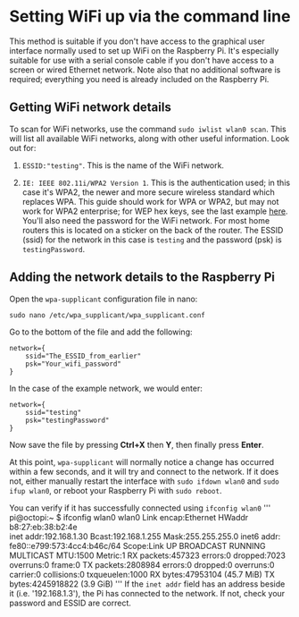 # Setting WiFi up via the command line


This method is suitable if you don't have access to the graphical user interface normally used to set up WiFi on the Raspberry Pi. It's especially suitable for use with a serial console cable if you don't have access to a screen or wired Ethernet network. Note also that no additional software is required; everything you need is already included on the Raspberry Pi.   

## Getting WiFi network details  

To scan for WiFi networks, use the command `sudo iwlist wlan0 scan`. This will list all available WiFi networks, along with other useful information. Look out for:

1. `ESSID:"testing"`. This is the name of the WiFi network.   

1. `IE: IEEE 802.11i/WPA2 Version 1`. This is the authentication used; in this case it's WPA2, the newer and more secure wireless standard which replaces WPA. This guide should work for WPA or WPA2, but may not work for WPA2 enterprise; for WEP hex keys, see the last example [here](http://www.freebsd.org/cgi/man.cgi?query=wpa_supplicant.conf&sektion=5&apropos=0&manpath=NetBSD+6.1.5). You'll also need the password for the WiFi network. For most home routers this is located on a sticker on the back of the router. The ESSID (ssid) for the network in this case is `testing` and the password (psk) is `testingPassword`.

## Adding the network details to the Raspberry Pi
   
Open the `wpa-supplicant` configuration file in nano:

`sudo nano /etc/wpa_supplicant/wpa_supplicant.conf`  

Go to the bottom of the file and add the following:   

```
network={
    ssid="The_ESSID_from_earlier"
    psk="Your_wifi_password"
}
```

In the case of the example network, we would enter:  

```
network={
    ssid="testing"
    psk="testingPassword"
}
```
   
Now save the file by pressing **Ctrl+X** then **Y**, then finally press **Enter**.  

At this point, `wpa-supplicant` will normally notice a change has occurred within a few seconds, and it will try and connect to the network. If it does not, either manually restart the interface with `sudo ifdown wlan0` and `sudo ifup wlan0`, or reboot your Raspberry Pi with `sudo reboot`.   

You can verify if it has successfully connected using `ifconfig wlan0`
'''
pi@octopi:~ $ ifconfig wlan0
wlan0     Link encap:Ethernet  HWaddr b8:27:eb:38:b2:4e  
          inet addr:192.168.1.30  Bcast:192.168.1.255  Mask:255.255.255.0
          inet6 addr: fe80::e799:573:4cc4:b46c/64 Scope:Link
          UP BROADCAST RUNNING MULTICAST  MTU:1500  Metric:1
          RX packets:457323 errors:0 dropped:7023 overruns:0 frame:0
          TX packets:2808984 errors:0 dropped:0 overruns:0 carrier:0
          collisions:0 txqueuelen:1000 
          RX bytes:47953104 (45.7 MiB)  TX bytes:4245918822 (3.9 GiB)
'''
If the `inet addr` field has an address beside it (i.e. '192.168.1.3'), the Pi has connected to the network. If not, check your password and ESSID are correct.   
